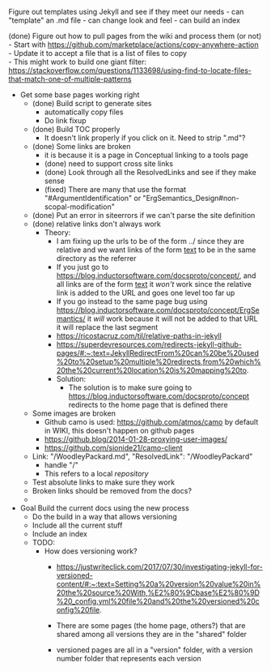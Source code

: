 Figure out templates using Jekyll and see if they meet our needs
    - can "template" an .md file
    - can change look and feel
    - can build an index

(done) Figure out how to pull pages from the wiki and process them (or not)
    - Start with https://github.com/marketplace/actions/copy-anywhere-action
        - Update it to accept a file that is a list of files to copy    
            - This might work to build one giant filter: https://stackoverflow.com/questions/1133698/using-find-to-locate-files-that-match-one-of-multiple-patterns

- Get some base pages working right
    - (done) Build script to generate sites
        - automatically copy files
        - Do link fixup
    - (done) Build TOC properly
      - It doesn't link properly if you click on it.  Need to strip ".md"? 
    - (done) Some links are broken
      - it is because it is a page in Conceptual linking to a tools page
      - (done) need to support cross site links
      - (done) Look through all the ResolvedLinks and see if they make sense
      - (fixed) There are many that use the format "#ArgumentIdentification" or "ErgSemantics_Design#non-scopal-modification"
    - (done) Put an error in siteerrors if we can't parse the site definition
    - (done) relative links don't always work
      - Theory: 
        - I am fixing up the urls to be of the form ../ since they are relative and we want links of the form [text](foo.md) to be in the same directory as the referrer
        - If you just go to https://blog.inductorsoftware.com/docsproto/concept/, and all links are of the form [text](foo.md) it *won't* work since the relative link is added to the URL and goes one level too far up
        - If you go instead to the same page bug using https://blog.inductorsoftware.com/docsproto/concept/ErgSemantics/ it *will* work because it will not be added to that URL it will replace the last segment
        - https://ricostacruz.com/til/relative-paths-in-jekyll
        - https://superdevresources.com/redirects-jekyll-github-pages/#:~:text=JekyllRedirectFrom%20can%20be%20used%20to%20setup%20multiple%20redirects,from%20which%20the%20current%20location%20is%20mapping%20to.
        - Solution:
          - The solution is to make sure going to https://blog.inductorsoftware.com/docsproto/concept redirects to the home page that is defined there
    - Some images are broken
      - Github camo is used: https://github.com/atmos/camo by default in WIKI, this doesn't happen on github pages
      - https://github.blog/2014-01-28-proxying-user-images/
      - https://github.com/sionide21/camo-client
    - Link: "/WoodleyPackard.md", "ResolvedLink": "/WoodleyPackard"
      - handle "/"
      - This refers to a local *repository*
    - Test absolute links to make sure they work
    - Broken links should be removed from the docs? 
    - 
- Goal Build the current docs using the new process
    - Do the build in a way that allows versioning
    - Include all the current stuff
    - Include an index
    - TODO:
        - How does versioning work?
            - https://justwriteclick.com/2017/07/30/investigating-jekyll-for-versioned-content/#:~:text=Setting%20a%20version%20value%20in%20the%20source%20With,%E2%80%9Cbase%E2%80%9D%20_config.yml%20file%20and%20the%20versioned%20config%20file.

            - There are some pages (the home page, others?) that are shared among all versions they are in the "shared" folder
            - versioned pages are all in a "version" folder, with a version number folder that represents each version